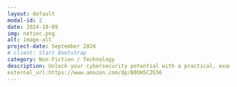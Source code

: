 ```yaml
---
layout: default
modal-id: 2
date: 2024-10-09
img: netsec.png
alt: image-alt
project-date: September 2024
# client: Start Bootstrap
category: Non-Fiction / Technology
description: Unlock your cybersecurity potential with a practical, example-driven guide designed to transform beginners into skilled security analysts in no time.
external_url:https://www.amazon.com/dp/B0DH5CZG56
---
```

